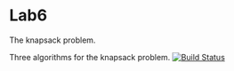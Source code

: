 # Lab6
 The knapsack problem. 
 
 Three algorithms for the knapsack problem.
[![Build Status](https://app.travis-ci.com/Dap247/Lab6.svg?branch=main)](https://app.travis-ci.com/Dap247/Lab6)
